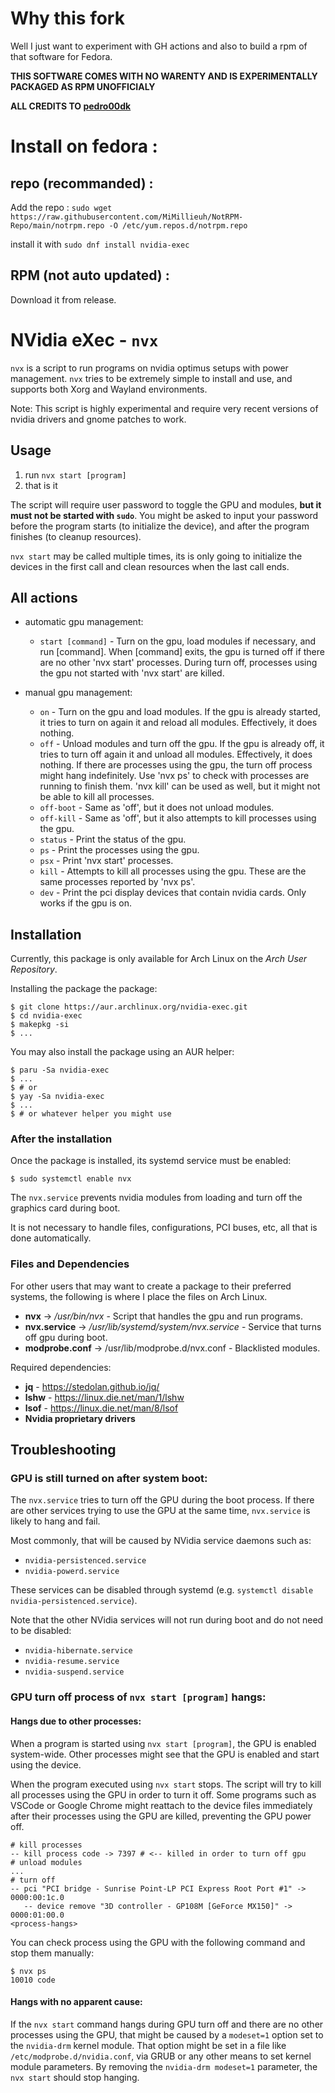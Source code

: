 # Why this fork

Well I just want to experiment with GH actions and also to build a rpm of that software for Fedora.

**THIS SOFTWARE COMES WITH NO WARENTY AND IS EXPERIMENTALLY PACKAGED AS RPM UNOFFICIALY**

**ALL CREDITS TO [pedro00dk](https://github.com/pedro00dk)**

# Install on fedora : 
## repo (recommanded) : 

Add the repo : `sudo wget https://raw.githubusercontent.com/MiMillieuh/NotRPM-Repo/main/notrpm.repo -O /etc/yum.repos.d/notrpm.repo`

install it with `sudo dnf install nvidia-exec`

## RPM (not auto updated) : 

Download it from release.


# NVidia eXec - `nvx`
 
`nvx` is a script to run programs on nvidia optimus setups with power management. `nvx` tries to be extremely simple to install and use, and supports both Xorg and Wayland environments.

Note: This script is highly experimental and require very recent versions of nvidia drivers and gnome patches to work.

## Usage

1. run `nvx start [program]`
2. that is it

The script will require user password to toggle the GPU and modules, **but it must not be started with `sudo`**. You might be asked to input your password before the program starts (to initialize the device), and after the program finishes (to cleanup resources).

`nvx start` may be called multiple times, its is only going to initialize the devices in the first call and clean resources when the last call ends.

## All actions

-   automatic gpu management:

    -   `start [command]` - Turn on the gpu, load modules if necessary, and run [command]. When [command] exits, the gpu is turned off if there are no other 'nvx start' processes. During turn off, processes using the gpu not started with 'nvx start' are killed.

-   manual gpu management:

    -   `on` - Turn on the gpu and load modules. If the gpu is already started, it tries to turn on again it and reload all modules. Effectively, it does nothing.
    -   `off` - Unload modules and turn off the gpu. If the gpu is already off, it tries to turn off again it and unload all modules. Effectively, it does nothing. If there are processes using the gpu, the turn off process might hang indefinitely. Use 'nvx ps' to check with processes are running to finish them. 'nvx kill' can be used as well, but it might not be able to kill all processes.
    -   `off-boot` - Same as 'off', but it does not unload modules.
    -   `off-kill` - Same as 'off', but it also attempts to kill processes using the gpu.
    -   `status` - Print the status of the gpu.
    -   `ps` - Print the processes using the gpu.
    -   `psx` - Print 'nvx start' processes.
    -   `kill` - Attempts to kill all processes using the gpu. These are the same processes reported by 'nvx ps'.
    -   `dev` - Print the pci display devices that contain nvidia cards. Only works if the gpu is on.

## Installation

Currently, this package is only available for Arch Linux on the _Arch User Repository_.

Installing the package the package:

```shell
$ git clone https://aur.archlinux.org/nvidia-exec.git
$ cd nvidia-exec
$ makepkg -si
$ ...
```

You may also install the package using an AUR helper:

```shell
$ paru -Sa nvidia-exec
$ ...
$ # or
$ yay -Sa nvidia-exec
$ ...
$ # or whatever helper you might use
```

### After the installation

Once the package is installed, its systemd service must be enabled:

```
$ sudo systemctl enable nvx
```

The `nvx.service` prevents nvidia modules from loading and turn off the graphics card during boot.

It is not necessary to handle files, configurations, PCI buses, etc, all that is done automatically.

### Files and Dependencies

For other users that may want to create a package to their preferred systems, the following is where I place the files on Arch Linux.

-   **nvx** -> _/usr/bin/nvx_ - Script that handles the gpu and run programs.
-   **nvx.service** -> _/usr/lib/systemd/system/nvx.service_ - Service that turns off gpu during boot.
-   **modprobe.conf** -> /usr/lib/modprobe.d/nvx.conf - Blacklisted modules.

Required dependencies:

-   **jq** - https://stedolan.github.io/jq/
-   **lshw** - https://linux.die.net/man/1/lshw
-   **lsof** - https://linux.die.net/man/8/lsof
-   **Nvidia proprietary drivers**

## Troubleshooting

### GPU is still turned on after system boot:

The `nvx.service` tries to turn off the GPU during the boot process. If there are other services trying to use the GPU at the same time, `nvx.service` is likely to hang and fail.

Most commonly, that will be caused by NVidia service daemons such as:

-   `nvidia-persistenced.service`
-   `nvidia-powerd.service`

These services can be disabled through systemd (e.g. `systemctl disable nvidia-persistenced.service`).

Note that the other NVidia services will not run during boot and do not need to be disabled:

-   `nvidia-hibernate.service`
-   `nvidia-resume.service`
-   `nvidia-suspend.service`

### GPU turn off process of `nvx start [program]` hangs:

#### Hangs due to other processes:

When a program is started using `nvx start [program]`, the GPU is enabled system-wide. Other processes might see that the GPU is enabled and start using the device.

When the program executed using `nvx start` stops. The script will try to kill all processes using the GPU in order to turn it off. Some programs such as VSCode or Google Chrome might reattach to the device files immediately after their processes using the GPU are killed, preventing the GPU power off.

```
# kill processes
-- kill process code -> 7397 # <-- killed in order to turn off gpu
# unload modules
...
# turn off
-- pci "PCI bridge - Sunrise Point-LP PCI Express Root Port #1" -> 0000:00:1c.0
   -- device remove "3D controller - GP108M [GeForce MX150]" -> 0000:01:00.0
<process-hangs>
```

You can check process using the GPU with the following command and stop them manually:

```shell
$ nvx ps
10010 code
```

#### Hangs with no apparent cause:

If the `nvx start` command hangs during GPU turn off and there are no other processes using the GPU, that might be caused by a `modeset=1` option set to the `nvidia-drm` kernel module. That option might be set in a file like `/etc/modprobe.d/nvidia.conf`, via GRUB or any other means to set kernel module parameters. By removing the `nvidia-drm modeset=1` parameter, the `nvx start` should stop hanging.
